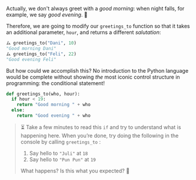 Actually, we don't always greet with a _good morning_: when night falls, for example, we say _good evening_. :night_with_stars:

Therefore, we are going to modify our `greetings_to` function so that it takes an additional parameter, `hour`, and returns a different _salutation_:

```python
ム greetings_to("Dani", 10)
"Good morning Dani"
ム greetings_to("Feli", 22)
"Good evening Feli"
```

But how could we accomplish this? No introduction to the Python language would be complete without showing _the_ most iconic control structure in programming: the conditional statement!

```python
def greetings_to(who, hour):
  if hour < 19:
    return "Good morning " + who
  else:
    return "Good evening " + who
```

> :hourglass_flowing_sand: Take a few minutes to read this `if` and try to understand what is happening here. When you’re done, try doing the following in the console by calling `greetings_to` :
>
> 1. Say hello to `"Juli"` at `18`
> 2. Say hello to `"Pun Pun"` at `19`
>
> What happens? Is this what you expected? :thinking:



